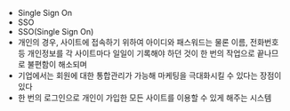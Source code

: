 ﻿- Single Sign On
- SSO
- SSO(Single Sign On)
- 개인의 경우, 사이트에 접속하기 위하여 아이디와 패스워드는 물론 이름, 전화번호 등 개인정보를 각 사이트마다 일일이 기록해야 하던 것이 한 번의 작업으로 끝나므로 불편함이 해소되며
- 기업에서는 회원에 대한 통합관리가 가능해 마케팅을 극대화시킬 수 있다는 장점이 있다
- 한 번의 로그인으로 개인이 가입한 모든 사이트를 이용할 수 있게 해주는 시스템
